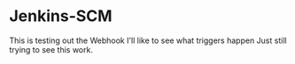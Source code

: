 # Jenkins-SCM

This is testing out the Webhook
I'll like to see what triggers happen
Just still trying to see this work.
